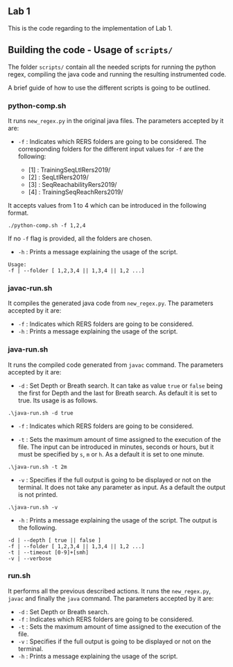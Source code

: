## Lab 1

This is the code regarding to the implementation of Lab 1.

## Building the code - Usage of `scripts/`

The folder `scripts/` contain all the needed scripts for running the python regex, compiling 
the java code and running the resulting instrumented code.

A brief guide of how to use the different scripts is going to be outlined.

### python-comp.sh

It runs `new_regex.py` in the original java files. The parameters accepted by it are:
  
- `-f` : Indicates which RERS folders are going to be considered. The corresponding folders for the different input 
values for `-f` are the following:

    - [1] : TrainingSeqLtlRers2019/
    - [2] : SeqLtlRers2019/
    - [3] : SeqReachabilityRers2019/
    - [4] : TrainingSeqReachRers2019/

It accepts values from 1 to 4 which can be introduced in the following format.
```
./python-comp.sh -f 1,2,4
``` 

If no `-f` flag is provided, all the folders are chosen.




- `-h` : Prints a message explaining the usage of the script.

```
Usage:
-f | --folder [ 1,2,3,4 || 1,3,4 || 1,2 ...] 
```

### javac-run.sh

It compiles the generated java code from `new_regex.py`. The parameters accepted by it are:
- `-f` : Indicates which RERS folders are going to be considered.
- `-h` : Prints a message explaining the usage of the script.


 ### java-run.sh

It runs the compiled code generated from `javac` command. The parameters accepted by it are:
- `-d` : Set Depth or Breath search. It can take as value `true` or `false` being the first for Depth and the 
last for Breath search. As default it is set to true. Its usage is as follows.

```
.\java-run.sh -d true
```


- `-f` : Indicates which RERS folders are going to be considered.

- `-t` : Sets the maximum amount of time assigned to the execution of the file. The input can be introduced in minutes, seconds 
or hours, but it must be specified by `s`, `m` or `h`. As a default it is set to one minute.


```
.\java-run.sh -t 2m
```
    
- `-v` : Specifies if the full output is going to be displayed or not on the terminal. It does not take any parameter as input.
As a default the output is not printed.


```
.\java-run.sh -v
```


- `-h` : Prints a message explaining the usage of the script. The output is the following.

```
-d | --depth [ true || false ]
-f | --folder [ 1,2,3,4 || 1,3,4 || 1,2 ...]
-t | --timeout [0-9]+[smh]
-v | --verbose
```
    
    
    
 ### run.sh
 
 It performs all the previous described actions. It runs the `new_regex.py`, `javac` and finally the `java` command. The parameters accepted by it are:
 - `-d` : Set Depth or Breath search.
 - `-f` : Indicates which RERS folders are going to be considered.
 - `-t` : Sets the maximum amount of time assigned to the execution of the file.
 - `-v` : Specifies if the full output is going to be displayed or not on the terminal.
 - `-h` : Prints a message explaining the usage of the script.
